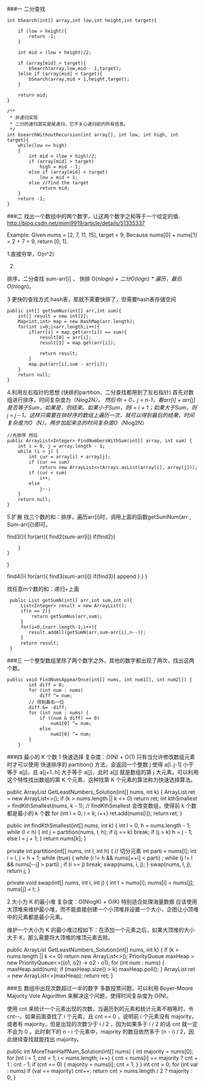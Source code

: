 
###一 二分查找

    int bSearch(int[] array,int low,int height,int target){

        if (low > height){
            return -1;
        }

        int mid = (low + height)/2;

        if (array[mid] > target){
            bSearch(array,low,mid - 1,target);
        }else if (array[mid] < target){
            bSearch(array,mid + 1,height,target);
        }

        return mid;
    }

    /**
     * 非递归实现
     * 二分的递归其实是尾递归，它不关心递归前的所有信息。
     */
    int bsearchWithoutRecursion(int array[], int low, int high, int target){
        while(low <= high)
        {
            int mid = (low + high)/2;
            if (array[mid] > target)
                high = mid - 1;
            else if (array[mid] < target)
                low = mid + 1;
            else //find the target
                return mid;
        }
        return -1;
    }

###二 找出一个数组中的两个数字，让这两个数字之和等于一个给定的值.
http://blog.csdn.net/mimi9919/article/details/51335337

Example:
 Given nums = [2, 7, 11, 15], target = 9,
 Because nums[0] + nums[1] = 2 + 7 = 9,
 return [0, 1].

 1.直接穷举，O(n^2)

 2.
 排序，二分查找 sum-arr[i]  ，
 快排 O(n*logn) + 二分O(logn) * 遍历，最后O(n*logn)。

3 更快的查找方式:hash表，那就不需要快排了，但需要hash表存储空间
 ```
 public int[] getSumNus(int[] arr,int sum){
     int[] result = new int[2];
     Map<int,int> map = new HashMap(arr.length);
     for(int i=0;i<arr.length;i++){
         if(arr[i] + map.get(arr[i]) == sum){
             result[0] = arr[i];
             result[1] = map.get(arr[i]);

             return result;
         }
         map.put(arr[i],sum - arr[i]);
     }
     return null;
 }

 ```
 4.利用左右指针的思想 (快排的partition，二分查找都用到了左右指针)
 首先对数组进行排序，时间复杂度为（N*log2N）。
      然后令i = 0，j = n-1，看arr[i] + arr[j] 是否等于Sum，如果是，则结束。如果小于Sum，则i = i + 1；如果大于Sum，则 j = j – 1。这样只需要在排好序的数组上遍历一次，就可以得到最后的结果，时间复杂度为O（N）。两步加起来总的时间复杂度O（N*log2N）

```
//先排序 然后
public ArrayList<Integer> FindNumbersWithSum(int[] array, int sum) {
    int i = 0, j = array.length - 1;
    while (i < j) {
        int cur = array[i] + array[j];
        if (cur == sum)
            return new ArrayList<>(Arrays.asList(array[i], array[j]));
        if (cur < sum)
            i++;
        else
            j--;
    }
    return null;
}
```

5.扩展
找三个数的和：排序，遍历arr[i]时，调用上面的函数getSumNum(arr , Sum-arr[i])即可。

find3(){
    for(arr){
        find2(sum-arr[i])
        if(find2){

        }
    }
}

find4(){
    for(arr){
        find3(sum-arr[i])
        if(find3){
            append
        }
    }
}

找任意m个数的和：递归+上面
```
 public List getSumN(int[] arr,int sum,int n){
     List<Integer> result = new ArrayList();
     if(n == 2){
         return getSumNus(arr,sum);
     }
     for(i=0,i<arr.length-1;i++){
        result.addAll(getSumN(arr,sum-arr[i],n--));
     }
     return result;
 }

```

###三 一个整型数组里除了两个数字之外，其他的数字都出现了两次，找出这两个数。
```
public void FindNumsAppearOnce(int[] nums, int num1[], int num2[]) {
        int diff = 0;
        for (int num : nums)
            diff ^= num;
        // 得到最右一位
        diff &= -diff;
        for (int num : nums) {
            if ((num & diff) == 0)
                num1[0] ^= num;
            else
                num2[0] ^= num;
        }
    }
```

###四 最小的 K 个数
1 快速选择
复杂度：O(N) + O(1)
只有当允许修改数组元素时才可以使用
快速排序的 partition() 方法，会返回一个整数 j 使得 a[l..j-1] 小于等于 a[j]，且 a[j+1..h] 大于等于 a[j]，此时 a[j] 就是数组的第 j 大元素。可以利用这个特性找出数组的第 K 个元素，这种找第 K 个元素的算法称为快速选择算法。

public ArrayList<Integer> GetLeastNumbers_Solution(int[] nums, int k) {
    ArrayList<Integer> ret = new ArrayList<>();
    if (k > nums.length || k <= 0)
        return ret;
    int kthSmallest = findKthSmallest(nums, k - 1);
    // findKthSmallest 会改变数组，使得前 k 个数都是最小的 k 个数
    for (int i = 0; i < k; i++)
        ret.add(nums[i]);
    return ret;
}

public int findKthSmallest(int[] nums, int k) {
    int l = 0, h = nums.length - 1;
    while (l < h) {
        int j = partition(nums, l, h);
        if (j == k)
            break;
        if (j > k)
            h = j - 1;
        else
            l = j + 1;
    }
    return nums[k];
}

private int partition(int[] nums, int l, int h) {
    // 切分元素
    int parti = nums[l];
    int i = l, j = h + 1;
    while (true) {
        while (i != h && nums[++i] < parti) ;
        while (j != l && nums[--j] > parti) ;
        if (i >= j)
            break;
        swap(nums, i, j);
    }
    swap(nums, l, j);
    return j;
}

private void swap(int[] nums, int i, int j) {
    int t = nums[i];
    nums[i] = nums[j];
    nums[j] = t;
}

2 大小为 K 的最小堆
复杂度：O(NlogK) + O(K)
特别适合处理海量数据
应该使用大顶堆来维护最小堆，而不能直接创建一个小顶堆并设置一个大小，企图让小顶堆中的元素都是最小元素。

维护一个大小为 K 的最小堆过程如下：在添加一个元素之后，如果大顶堆的大小大于 K，那么需要将大顶堆的堆顶元素去除。

public ArrayList<Integer> GetLeastNumbers_Solution(int[] nums, int k) {
    if (k > nums.length || k <= 0)
        return new ArrayList<>();
    PriorityQueue<Integer> maxHeap = new PriorityQueue<>((o1, o2) -> o2 - o1);
    for (int num : nums) {
        maxHeap.add(num);
        if (maxHeap.size() > k)
            maxHeap.poll();
    }
    ArrayList<Integer> ret = new ArrayList<>(maxHeap);
    return ret;
}

###五 数组中出现次数超过一半的数字
多数投票问题，可以利用 Boyer-Moore Majority Vote Algorithm 来解决这个问题，使得时间复杂度为 O(N)。

使用 cnt 来统计一个元素出现的次数，当遍历到的元素和统计元素不相等时，令 cnt--。如果前面查找了 i 个元素，且 cnt == 0 ，说明前 i 个元素没有 majority，或者有 majority，但是出现的次数少于 i / 2 ，因为如果多于 i / 2 的话 cnt 就一定不会为 0 。此时剩下的 n - i 个元素中，majority 的数目依然多于 (n - i) / 2，因此继续查找就能找出 majority。

public int MoreThanHalfNum_Solution(int[] nums) {
    int majority = nums[0];
    for (int i = 1, cnt = 1; i < nums.length; i++) {
        cnt = nums[i] == majority ? cnt + 1 : cnt - 1;
        if (cnt == 0) {
            majority = nums[i];
            cnt = 1;
        }
    }
    int cnt = 0;
    for (int val : nums)
        if (val == majority)
            cnt++;
    return cnt > nums.length / 2 ? majority : 0;
}